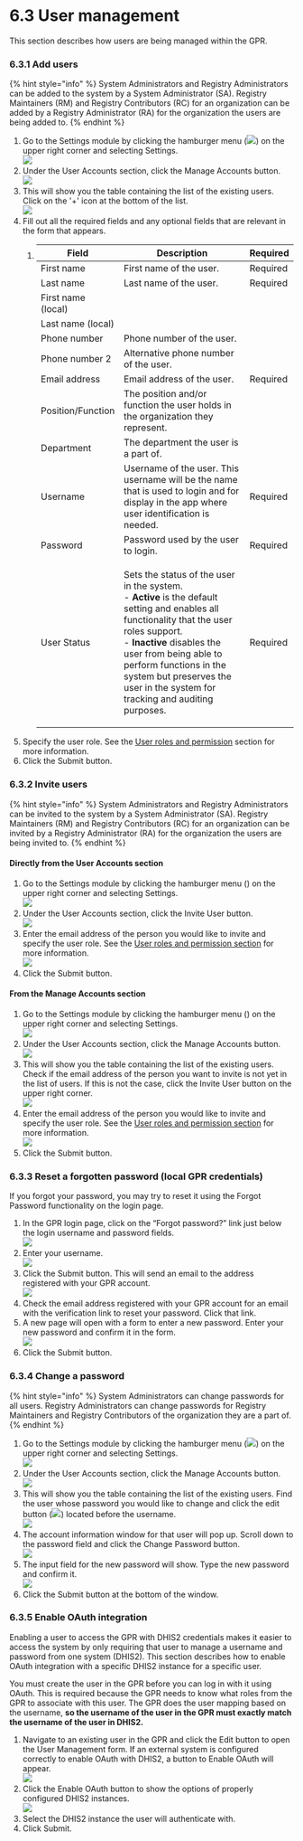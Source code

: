 # 6.3 User management

This section describes how users are being managed within the GPR.

### 6.3.1 Add users

{% hint style="info" %}
System Administrators and Registry Administrators can be added to the system by a System Administrator (SA). Registry Maintainers (RM) and Registry Contributors (RC) for an organization can be added by a Registry Administrator (RA) for the organization the users are being added to.
{% endhint %}

1. Go to the Settings module by clicking the hamburger menu (![](https://lh3.googleusercontent.com/O5dPN4qVqOcj8oAT9t47lpvFbDYS-NSOvWFiawYRSu4Jo8Q5zdCu2EtSdAv7TPIEAVWq-U0XwR4us5ATAYc6pCNoPGXPQn1jf9KkYJFOq9QSh\_cbInflw\_jBtTkVtN5iPYi6Ofe\_4rqE0jYJ6hatFM92rSd2UIuPpY1bxhVn\_wKqIew5sdJMIfrh)) on the upper right corner and selecting Settings.\
   ![](https://lh4.googleusercontent.com/rqxZhGxR4Zc-TQuUNj9mw0iEiwIwN1eAACYIbi55NJnzGSjH06yH1DG-VI-NPu0kk1c3F67vhqEv6flPGEINT4PMYu\_\_4lFMn1tTaU9scMXw3Ng6t0KuB8\_HmCadClFUnhFqonJzQ5Tdg8hpQExOfQrCy9cuZ40nLkXx5RC-K4zsY7BZzOCtXk4DHA)
2. Under the User Accounts section, click the Manage Accounts button.\
   ![](https://lh5.googleusercontent.com/iY-i15Toiw8x\_IO2Tmxo--MzNbW32pqAzGdaIDnYq2HF9DkMbpW0aCEqJlH-POq8K0if0rCmUdNqNVzGHTtOD5Vc5iXXlYMrZsqbqWJ4Kjk9Bp3Mxpd\_mpqa3sCP1VOc8e9SiNZ-FpTICUlucI6syM3amu29aioueQ822aQz\_C8Zmqn\_dXQEktMy)
3. This will show you the table containing the list of the existing users. Click on the '+' icon at the bottom of the list.\
   ![](https://lh5.googleusercontent.com/YESK1fozcAcYrPuZBbKlmK5SgFLb-0ctB2a7f\_QQUWwiP9v0P7Ia2ckAoC-TcLyfpx\_0zv0g1VlYjRH8lj\_hOQGm0Sz6GWy8UuSofxOO3uQ3lUCS9hJoUNIvsBAHOJ3J4d7HCoYdQGPLO7ctR\_sUopC1owKBQMy2kJgJT\_CEss6dMs3-8RdCAf0n)
4. Fill out all the required fields and any optional fields that are relevant in the form that appears.
   1. | Field              | Description                                                                                                                                                                                                                                                                                                                                   | Required |
      | ------------------ | --------------------------------------------------------------------------------------------------------------------------------------------------------------------------------------------------------------------------------------------------------------------------------------------------------------------------------------------- | -------- |
      | First name         | First name of the user.                                                                                                                                                                                                                                                                                                                       | Required |
      | Last name          | Last name of the user.                                                                                                                                                                                                                                                                                                                        | Required |
      | First name (local) |                                                                                                                                                                                                                                                                                                                                               |          |
      | Last name (local)  |                                                                                                                                                                                                                                                                                                                                               |          |
      | Phone number       | Phone number of the user.                                                                                                                                                                                                                                                                                                                     |          |
      | Phone number 2     | Alternative phone number of the user.                                                                                                                                                                                                                                                                                                         |          |
      | Email address      | Email address of the user.                                                                                                                                                                                                                                                                                                                    | Required |
      | Position/Function  | The position and/or function the user holds in the organization they represent.                                                                                                                                                                                                                                                               |          |
      | Department         | The department the user is a part of.                                                                                                                                                                                                                                                                                                         |          |
      | Username           | Username of the user. This username will be the name that is used to login and for display in the app where user identification is needed.                                                                                                                                                                                                    | Required |
      | Password           | Password used by the user to login.                                                                                                                                                                                                                                                                                                           | Required |
      | User Status        | <p>Sets the status of the user in the system.<br>- <strong>Active</strong> is the default setting and enables all functionality that the user roles support.<br>- <strong>Inactive</strong> disables the user from being able to perform functions in the system but preserves the user in the system for tracking and auditing purposes.</p> | Required |
5. Specify the user role. See the [User roles and permission](../../../readme/current/geoprism-registry-key-components/5.3-user-roles-and-their-rights/) section for more information.
6. Click the Submit button.

### 6.3.2 Invite users

{% hint style="info" %}
System Administrators and Registry Administrators can be invited to the system by a System Administrator (SA). Registry Maintainers (RM) and Registry Contributors (RC) for an organization can be invited by a Registry Administrator (RA) for the organization the users are being invited to.
{% endhint %}

#### Directly from the User Accounts section

1. Go to the Settings module by clicking the hamburger menu () on the upper right corner and selecting Settings.\
   ![](https://lh4.googleusercontent.com/rqxZhGxR4Zc-TQuUNj9mw0iEiwIwN1eAACYIbi55NJnzGSjH06yH1DG-VI-NPu0kk1c3F67vhqEv6flPGEINT4PMYu\_\_4lFMn1tTaU9scMXw3Ng6t0KuB8\_HmCadClFUnhFqonJzQ5Tdg8hpQExOfQrCy9cuZ40nLkXx5RC-K4zsY7BZzOCtXk4DHA)
2. Under the User Accounts section, click the Invite User button.\
   ![](https://lh5.googleusercontent.com/iY-i15Toiw8x\_IO2Tmxo--MzNbW32pqAzGdaIDnYq2HF9DkMbpW0aCEqJlH-POq8K0if0rCmUdNqNVzGHTtOD5Vc5iXXlYMrZsqbqWJ4Kjk9Bp3Mxpd\_mpqa3sCP1VOc8e9SiNZ-FpTICUlucI6syM3amu29aioueQ822aQz\_C8Zmqn\_dXQEktMy)
3. Enter the email address of the person you would like to invite and specify the user role. See the [User roles and permission section](../../../readme/current/geoprism-registry-key-components/5.3-user-roles-and-their-rights/) for more information.\
   ![](https://lh4.googleusercontent.com/NlXVzEWbr0BhV2mUWvEbz00IbIVX2dkhuYc\_IOlWzQe\_7zasNMyajZ9x3LP2FJiZ9r2RRHuIHnG6J-Zn9tYh-lslB9LT4to1tEabsYLjXWll6H0wqjON0TbzV3SHk0aiU2WevumPTHnzBo\_o-J4eXx4tQCmWunAu8dfHrTz933hdBzHki3mmqZGb)
4. Click the Submit button.

#### From the Manage Accounts section

1. Go to the Settings module by clicking the hamburger menu () on the upper right corner and selecting Settings.\
   ![](https://lh4.googleusercontent.com/rqxZhGxR4Zc-TQuUNj9mw0iEiwIwN1eAACYIbi55NJnzGSjH06yH1DG-VI-NPu0kk1c3F67vhqEv6flPGEINT4PMYu\_\_4lFMn1tTaU9scMXw3Ng6t0KuB8\_HmCadClFUnhFqonJzQ5Tdg8hpQExOfQrCy9cuZ40nLkXx5RC-K4zsY7BZzOCtXk4DHA)
2. Under the User Accounts section, click the Manage Accounts button.\
   ![](https://lh5.googleusercontent.com/iY-i15Toiw8x\_IO2Tmxo--MzNbW32pqAzGdaIDnYq2HF9DkMbpW0aCEqJlH-POq8K0if0rCmUdNqNVzGHTtOD5Vc5iXXlYMrZsqbqWJ4Kjk9Bp3Mxpd\_mpqa3sCP1VOc8e9SiNZ-FpTICUlucI6syM3amu29aioueQ822aQz\_C8Zmqn\_dXQEktMy)
3. This will show you the table containing the list of the existing users. Check if the email address of the person you want to invite is not yet in the list of users. If this is not the case, click the Invite User button on the upper right corner.\
   ![](https://lh5.googleusercontent.com/YESK1fozcAcYrPuZBbKlmK5SgFLb-0ctB2a7f\_QQUWwiP9v0P7Ia2ckAoC-TcLyfpx\_0zv0g1VlYjRH8lj\_hOQGm0Sz6GWy8UuSofxOO3uQ3lUCS9hJoUNIvsBAHOJ3J4d7HCoYdQGPLO7ctR\_sUopC1owKBQMy2kJgJT\_CEss6dMs3-8RdCAf0n)
4. Enter the email address of the person you would like to invite and specify the user role. See the [User roles and permission section](../../../readme/current/geoprism-registry-key-components/5.3-user-roles-and-their-rights/) for more information.\
   ![](https://lh4.googleusercontent.com/NlXVzEWbr0BhV2mUWvEbz00IbIVX2dkhuYc\_IOlWzQe\_7zasNMyajZ9x3LP2FJiZ9r2RRHuIHnG6J-Zn9tYh-lslB9LT4to1tEabsYLjXWll6H0wqjON0TbzV3SHk0aiU2WevumPTHnzBo\_o-J4eXx4tQCmWunAu8dfHrTz933hdBzHki3mmqZGb)
5. Click the Submit button.

### 6.3.3 Reset a forgotten password (local GPR credentials)

If you forgot your password, you may try to reset it using the Forgot Password functionality on the login page.

1. In the GPR login page, click on the “Forgot password?” link just below the login username and password fields.\
   ![](https://lh5.googleusercontent.com/v6OrD8GUbYpX4CabhI09KGyJYUuKFpKK-nCdc3eY1PS51apsB6UwNA1d6NFr88jxV1mDIjawJTt9Vu58EmZqVfItTLdrz80bFWi-OHD5d2huSl9mm2AWN5eEGqvnZLkGt3E1KCRrKg2J59DgEwn0lCTaRSS52jhVOzbspFpdb2TKUWHrlTdWzVWlWQ)
2. Enter your username.\
   ![](https://lh4.googleusercontent.com/dWkvuE2YaoASOmxGIHtDRsZbEcil3bOqT7cCbyfChffnr6wg57G\_YOpWBDsJopgu4bSf9H1FjXbyIM30gZZ9dH6gEIIBryN-jJLFibLG4Gm0RMmh0d5nez7S\_8aYKkbRkUXuNdFfv8xEYw3MmNUmTHFo-mHy7-nvpcuWjzcrqjFMunRg40\_mOD66)
3. Click the Submit button. This will send an email to the address registered with your GPR account.\
   ![](https://lh6.googleusercontent.com/zb3HvtjLdORxYKgeH1JS69U7JQmsU4CA6qUj0Tv2PdUff2Sr5AhgCAk\_EDSSrAEe5Bp4cDM4JiGl2WCFo\_7MBRoosFDWPAa0M9vzdrNO188QrLGO1CU5JSPKHpUAndRUTSI0XwA4-OeyC6p40-1gLuUuOmFpeU3DLmawlGCpfevIDnhEslt\_Ax7F)
4. Check the email address registered with your GPR account for an email with the verification link to reset your password. Click that link.
5. A new page will open with a form to enter a new password. Enter your new password and confirm it in the form.\
   ![](https://lh4.googleusercontent.com/GJGXt42tAK-GzoNE5tCDj3gbXoHLG\_cTekz5aRDu0xITjkRh2GryMWLx8K6HRQzFo8VnmAqHoUAygk48b-fYY3gJo76LqX4fagvdq9BbsH6HxIRL1hTJXybg07HJI1BQoqwil-JM0N\_Afgc9OatHSJs6LNOz22lt-s\_7UHeXab0yiX4rMUr1RUbk)
6. Click the Submit button.

### 6.3.4 Change a password

{% hint style="info" %}
System Administrators can change passwords for all users. Registry Administrators can change passwords for Registry Maintainers and Registry Contributors of the organization they are a part of.
{% endhint %}

1. Go to the Settings module by clicking the hamburger menu (![](https://lh3.googleusercontent.com/O5dPN4qVqOcj8oAT9t47lpvFbDYS-NSOvWFiawYRSu4Jo8Q5zdCu2EtSdAv7TPIEAVWq-U0XwR4us5ATAYc6pCNoPGXPQn1jf9KkYJFOq9QSh\_cbInflw\_jBtTkVtN5iPYi6Ofe\_4rqE0jYJ6hatFM92rSd2UIuPpY1bxhVn\_wKqIew5sdJMIfrh)) on the upper right corner and selecting Settings.\
   ![](https://lh4.googleusercontent.com/rqxZhGxR4Zc-TQuUNj9mw0iEiwIwN1eAACYIbi55NJnzGSjH06yH1DG-VI-NPu0kk1c3F67vhqEv6flPGEINT4PMYu\_\_4lFMn1tTaU9scMXw3Ng6t0KuB8\_HmCadClFUnhFqonJzQ5Tdg8hpQExOfQrCy9cuZ40nLkXx5RC-K4zsY7BZzOCtXk4DHA)
2. Under the User Accounts section, click the Manage Accounts button.\
   ![](https://lh5.googleusercontent.com/iY-i15Toiw8x\_IO2Tmxo--MzNbW32pqAzGdaIDnYq2HF9DkMbpW0aCEqJlH-POq8K0if0rCmUdNqNVzGHTtOD5Vc5iXXlYMrZsqbqWJ4Kjk9Bp3Mxpd\_mpqa3sCP1VOc8e9SiNZ-FpTICUlucI6syM3amu29aioueQ822aQz\_C8Zmqn\_dXQEktMy)
3. This will show you the table containing the list of the existing users. Find the user whose password you would like to change and click the edit button (![](https://lh3.googleusercontent.com/vQpzs0D861-Yv6DPk3gnfBcvJz-cLHVk\_0bdUswBz4wWaEVgE\_ZrC-HDlcK89k0YoPHyiucS1dQvtLkLeXQxN7lgYiz3A0UkaWJqW0SLsDtts1ZLSPKuEOReH9ntgVKnTkMXRBq\_lCqGWYYFCCBpH5D4vs5Soh6EdcERBE0Hx61z7apITIGuLBNN)) located before the username.\
   ![](https://lh5.googleusercontent.com/YESK1fozcAcYrPuZBbKlmK5SgFLb-0ctB2a7f\_QQUWwiP9v0P7Ia2ckAoC-TcLyfpx\_0zv0g1VlYjRH8lj\_hOQGm0Sz6GWy8UuSofxOO3uQ3lUCS9hJoUNIvsBAHOJ3J4d7HCoYdQGPLO7ctR\_sUopC1owKBQMy2kJgJT\_CEss6dMs3-8RdCAf0n)
4. The account information window for that user will pop up. Scroll down to the password field and click the Change Password button.\
   ![](https://lh3.googleusercontent.com/Q9jlbqykVzyA4UoDIMFxeKwTXUjzNfFKbT4JeDIf7NEf1JZ-fvRSyXAItEXG74vvRA2lf9k\_SBvPfF0AIlQCzx0qYLV7h0FNRhEXoMBo23Pr3KDTlg18FD4EKywuCLOepRzZdjXJFSjHb4nkyOPEnJZcuo13-CyaSUbpz0AEuIzYkIEpGGbqDvWv)
5. The input field for the new password will show. Type the new password and confirm it.\
   ![](https://lh5.googleusercontent.com/vYXH2NRdjM2H-466bYVKjLw5QB4Z8kdpSY\_tC2oPom\_J6tFTnWDllL1m2f5EuvhIPBzpUGCGUxlscilJmWlXymQH7y\_JRF34KRpncWtggSaNBZpZMsHmJjJg6GfxslmylqI9B1Sfehrr-9w\_9lo3nWVs--q2CX8LN\_yRyjSAQArENbQ9sXoUk3Om)
6. Click the Submit button at the bottom of the window.

### 6.3.5 Enable OAuth integration

Enabling a user to access the GPR with DHIS2 credentials makes it easier to access the system by only requiring that user to manage a username and password from one system (DHIS2). This section describes how to enable OAuth integration with a specific DHIS2 instance for a specific user.

You must create the user in the GPR before you can log in with it using OAuth. This is required because the GPR needs to know what roles from the GPR to associate with this user. The GPR does the user mapping based on the username, **so the username of the user in the GPR must exactly match the username of the user in DHIS2.**

1. Navigate to an existing user in the GPR and click the Edit button to open the User Management form. If an external system is configured correctly to enable OAuth with DHIS2, a button to Enable OAuth will appear.\
   ![](https://lh4.googleusercontent.com/M0fuoNzwR91X-kU3iIhInt79j2ZwJJRUdoZjIwqJYUn\_OM1SEUnFthq5bi-2S74dUX1B4k7JPZoqu6m-tmzcTddhUmQXo5B6S94Kd3ArKtnhEeZhaCZNX0PPyOd99R4M9Dxx2aJkqTDvSDZgBcOMraH53xS-gwxZ6QdhMc9MG1yE2a5ETaj5hL3L)
2. Click the Enable OAuth button to show the options of properly configured DHIS2 instances.\
   ![](https://lh4.googleusercontent.com/oEybTxYrbOoicDKx55hdl3xJI0-Ne-BqXUqVsbE6K5nPV7zyyC764DJnoRUzVsraL\_28vZp3190IfPG8cA4INOunldX228gx3iPHHPBNI7Z3me5Svfy3AtIr3BNvTIjTXSfaHmVUUboYYAyakn1PnxBzu\_EHwUOlXai4JnfVL\_YJpedbe5m7jc8I)
3. Select the DHIS2 instance the user will authenticate with.
4. Click Submit.
